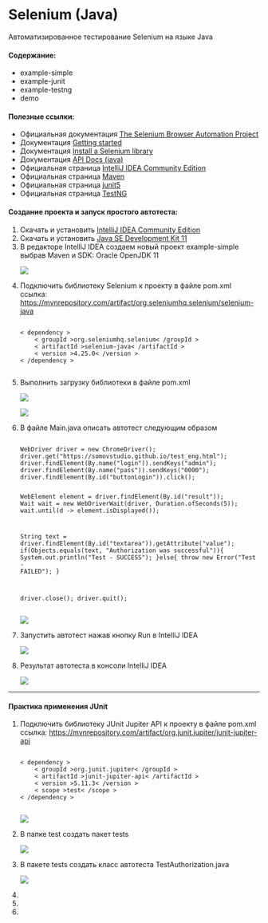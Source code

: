 # Selenium (Java)

Автоматизированное тестирование Selenium на языке Java

<p>
	<h4>Содержание:</h2>
	<ul>
		<li>example-simple</li>
		<li>example-junit</li>
		<li>example-testng</li>
		<li>demo</li>
	</ul>
</p>

<p>
	<h4>Полезные ссылки:</h2>
	<ul>
		<li>Официальная документация <a href="https://www.selenium.dev/documentation/">The Selenium Browser Automation Project</a></li>
		<li>Документация <a href="https://www.selenium.dev/documentation/webdriver/getting_started/">Getting started</a></li>
		<li>Документация <a href="https://www.selenium.dev/documentation/webdriver/getting_started/install_library/">Install a Selenium library</a></li>
		<li>Документация <a href="https://www.selenium.dev/selenium/docs/api/java/index.html">API Docs (java)</a></li>
		<li>Официальная страница <a href="https://www.jetbrains.com/idea/download/other.html">IntelliJ IDEA Community Edition</a></li>
		<li>Официальная страница <a href="https://mvnrepository.com/">Maven</a></li>
		<li>Официальная страница <a href="https://junit.org/junit5/">junit5</a></li>
		<li>Официальная страница <a href="https://testng.org/">TestNG</a></li>
	</ul>
</p>

<p>
	<h4>Создание проекта и запуск простого автотеста:</h4>
	<ol>
		<li>Скачать и установить <a href="https://www.jetbrains.com/idea/download/other.html">IntelliJ IDEA Community Edition</a></li>
		<li>Скачать и установить <a href="https://www.oracle.com/java/technologies/javase/jdk11-archive-downloads.html">Java SE Development Kit 11</a></li>
		<li>В редакторе IntelliJ IDEA создаем новый проект example-simple выбрав Maven и SDK: Oracle OpenJDK 11
			<p align="left">
				<img src="https://github.com/Somov-QA/Practice-Automation-Testing-2024/blob/main/_images/java_new_project.jpg">
			</p>
		</li>
		<li>Подключить библиотеку Selenium к проекту в файле pom.xml
		<br> ссылка: <a href="https://mvnrepository.com/artifact/org.seleniumhq.selenium/selenium-java">https://mvnrepository.com/artifact/org.seleniumhq.selenium/selenium-java</a>
			<pre><code>
< dependency >
	< groupId >org.seleniumhq.selenium< /groupId >
	< artifactId >selenium-java< /artifactId >
	< version >4.25.0< /version >
< /dependency >
			</code></pre>
		</li>
		<li>Выполнить загрузку библиотеки в файле pom.xml
			<p align="left">
				<img src="https://github.com/Somov-QA/Practice-Automation-Testing-2024/blob/main/_images/java_load_maven_selenium.jpg">
			</p>
			<p align="left">
				<img src="https://github.com/Somov-QA/Practice-Automation-Testing-2024/blob/main/_images/java_pom.jpg">
			</p>
		</li>
		<li>В файле Main.java описать автотест следующим образом
			<pre><code>
WebDriver driver = new ChromeDriver();
driver.get("https://somovstudio.github.io/test_eng.html");
driver.findElement(By.name("login")).sendKeys("admin");
driver.findElement(By.name("pass")).sendKeys("0000");
driver.findElement(By.id("buttonLogin")).click();

WebElement element = driver.findElement(By.id("result"));
Wait<WebDriver> wait = new WebDriverWait(driver, Duration.ofSeconds(5));
wait.until(d -> element.isDisplayed());

String text = driver.findElement(By.id("textarea")).getAttribute("value");
if(Objects.equals(text, "Authorization was successful")){
		System.out.println("Test - SUCCESS");
}else{
		throw new Error("Test - FAILED");
}

driver.close();
driver.quit();
			</code></pre>
			<p align="left">
				<img src="https://github.com/Somov-QA/Practice-Automation-Testing-2024/blob/main/_images/java_test_main.jpg">
			</p>
		</li>
		<li>Запустить автотест нажав кнопку Run в IntelliJ IDEA
			<p align="left">
				<img src="https://github.com/Somov-QA/Practice-Automation-Testing-2024/blob/main/_images/java_test_run.jpg">
			</p>
		</li>
		<li>Результат автотеста в консоли IntelliJ IDEA
			<p align="left">
				<img src="https://github.com/Somov-QA/Practice-Automation-Testing-2024/blob/main/_images/java_test_console.jpg">
			</p>
		</li>
	</ol>
</p>
<hr>
<p>
	<h4>Практика применения JUnit</h4>
	<ol>
		<li>Подключить библиотеку JUnit Jupiter API к проекту в файле pom.xml
		<br> ссылка: <a href="https://mvnrepository.com/artifact/org.junit.jupiter/junit-jupiter-api">https://mvnrepository.com/artifact/org.junit.jupiter/junit-jupiter-api</a>
			<pre><code>
< dependency >
	< groupId >org.junit.jupiter< /groupId >
	< artifactId >junit-jupiter-api< /artifactId >
	< version >5.11.3< /version >
	< scope >test< /scope >
< /dependency >
			</code></pre>
			<p align="left">
				<img src="https://github.com/Somov-QA/Practice-Automation-Testing-2024/blob/main/_images/java_pom_junit.jpg">
			</p>
		</li>
		<li>В папке test создать пакет tests
			<p align="left">
				<img src="https://github.com/Somov-QA/Practice-Automation-Testing-2024/blob/main/_images/java_create_package.jpg">
			</p>
		</li>
		<li>В пакете tests создать класс автотеста TestAuthorization.java
			<p align="left">
				<img src="https://github.com/Somov-QA/Practice-Automation-Testing-2024/blob/main/_images/java_create_test.jpg">
			</p>
		</li>
		<li></li>
		<li></li>
		<li></li>
	</ol>
</p>